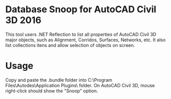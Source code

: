 # Database Snoop for AutoCAD Civil 3D 2016

This tool users .NET Reflection to list all properties of AutoCAD Civil 3D major objects, such as Alignment, Corridos, Surfaces, Networks, etc. It also list collections itens and allow selection of objects on screen.

# Usage

Copy and paste the .bundle folder into C:\Program Files\Autodes\Application Plugins\ folder. On AutoCAD Civil 3D, mouse right-click should show the "Snoop" option. 
